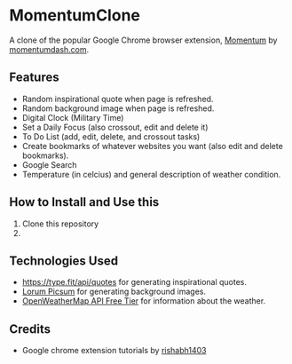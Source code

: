 # MomentumClone
A clone of the popular Google Chrome browser extension, [Momentum](https://chrome.google.com/webstore/detail/momentum/laookkfknpbbblfpciffpaejjkokdgca?hl=en) by [momentumdash.com](https://momentumdash.com/).

## Features
- Random inspirational quote when page is refreshed.
- Random background image when page is refreshed.
- Digital Clock (Military Time)
- Set a Daily Focus (also crossout, edit and delete it)
- To Do List (add, edit, delete, and crossout tasks)
- Create bookmarks of whatever websites you want (also edit and delete bookmarks).
- Google Search
- Temperature (in celcius) and general description of weather condition.

## How to Install and Use this
1. Clone this repository
2. 

## Technologies Used
- https://type.fit/api/quotes for generating inspirational quotes.
- [Lorum Picsum](https://picsum.photos/) for generating background images.
- [OpenWeatherMap API Free Tier](https://openweathermap.org/api) for information about the weather.

## Credits
- Google chrome extension tutorials by [rishabh1403](https://www.youtube.com/rishabh1403)
